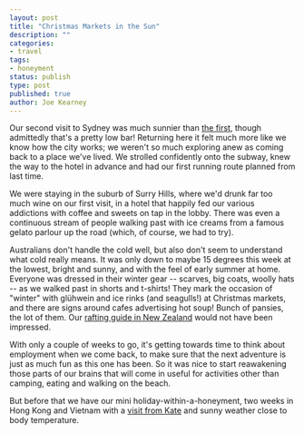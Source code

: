 ```yaml
---
layout: post
title: "Christmas Markets in the Sun"
description: ""
categories:
- travel
tags:
- honeyment
status: publish
type: post
published: true
author: Joe Kearney
---
```


Our second visit to Sydney was much sunnier than [the first](/posts/tropical-storm-sydney/), though admittedly that's a pretty low bar! Returning here it felt much more like we know how the city works; we weren't so much exploring anew as coming back to a place we've lived. We strolled confidently onto the subway, knew the way to the hotel in advance and had our first running route planned from last time.

We were staying in the suburb of Surry Hills, where we'd drunk far too much wine on our first visit, in a hotel that happily fed our various addictions with coffee and sweets on tap in the lobby. There was even a continuous stream of people walking past with ice creams from a famous gelato parlour up the road (which, of course, we had to try).

Australians don't handle the cold well, but also don't seem to understand what cold really means. It was only down to maybe 15 degrees this week at the lowest, bright and sunny, and with the feel of early summer at home. Everyone was dressed in their winter gear -- scarves, big coats, woolly hats -- as we walked past in shorts and t-shirts! They mark the occasion of "winter" with glühwein and ice rinks (and seagulls!) at Christmas markets, and there are signs around cafes advertising hot soup! Bunch of pansies, the lot of them. Our [rafting guide in New Zealand](/posts/avoiding-bungy-ropes/) would not have been impressed.

With only a couple of weeks to go, it's getting towards time to think about employment when we come back, to make sure that the next adventure is just as much fun as this one has been. So it was nice to start reawakening those parts of our brains that will come in useful for activities other than camping, eating and walking on the beach.

But before that we have our mini holiday-within-a-honeyment, two weeks in Hong Kong and Vietnam with a [visit from Kate](/posts/dear-kate/) and sunny weather close to body temperature. 
